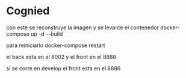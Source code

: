# Cognied

con este se reconstruye la imagen y se levante el contenedor
docker-compose up -d --build

para reiniciarlo
docker-compose restart

el back esta en el 8002 y el front en el 8888

si se corre en develop el front esta en el 8886
